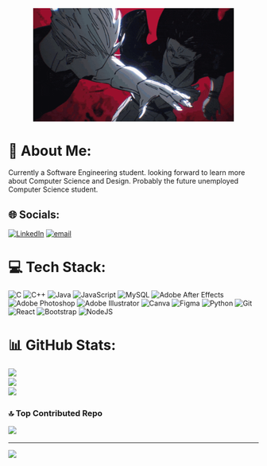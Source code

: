 <div style="text-align: center; width: 100%;">
  <img src="https://github.com/Sophavisnuka/Sophavisnuka/blob/1e923015716417eaf517961ebedfe96ab73bcfe4/gojo-vs-sukuna-icegif-7.gif" width="80%">
</div>


# 💫 About Me:
Currently a Software Engineering student. looking forward to learn more about Computer Science and Design. Probably the future unemployed Computer Science student.


## 🌐 Socials:
[![LinkedIn](https://img.shields.io/badge/LinkedIn-%230077B5.svg?logo=linkedin&logoColor=white)](https://linkedin.com/in/www.linkedin.com/in/sophavisnuka-khun-8762b32ba) [![email](https://img.shields.io/badge/Email-D14836?logo=gmail&logoColor=white)](mailto:sophavisnukakhun@gmail.com) 

# 💻 Tech Stack:
![C](https://img.shields.io/badge/c-%2300599C.svg?style=for-the-badge&logo=c&logoColor=white) ![C++](https://img.shields.io/badge/c++-%2300599C.svg?style=for-the-badge&logo=c%2B%2B&logoColor=white) ![Java](https://img.shields.io/badge/java-%23ED8B00.svg?style=for-the-badge&logo=openjdk&logoColor=white) ![JavaScript](https://img.shields.io/badge/javascript-%23323330.svg?style=for-the-badge&logo=javascript&logoColor=%23F7DF1E) ![MySQL](https://img.shields.io/badge/mysql-4479A1.svg?style=for-the-badge&logo=mysql&logoColor=white) ![Adobe After Effects](https://img.shields.io/badge/Adobe%20After%20Effects-9999FF.svg?style=for-the-badge&logo=Adobe%20After%20Effects&logoColor=white) ![Adobe Photoshop](https://img.shields.io/badge/adobe%20photoshop-%2331A8FF.svg?style=for-the-badge&logo=adobe%20photoshop&logoColor=white) ![Adobe Illustrator](https://img.shields.io/badge/adobe%20illustrator-%23FF9A00.svg?style=for-the-badge&logo=adobe%20illustrator&logoColor=white) ![Canva](https://img.shields.io/badge/Canva-%2300C4CC.svg?style=for-the-badge&logo=Canva&logoColor=white) ![Figma](https://img.shields.io/badge/figma-%23F24E1E.svg?style=for-the-badge&logo=figma&logoColor=white) ![Python](https://img.shields.io/badge/python-3670A0?style=for-the-badge&logo=python&logoColor=ffdd54) ![Git](https://img.shields.io/badge/git-%23F05033.svg?style=for-the-badge&logo=git&logoColor=white) ![React](https://img.shields.io/badge/react-%2320232a.svg?style=for-the-badge&logo=react&logoColor=%2361DAFB) ![Bootstrap](https://img.shields.io/badge/bootstrap-%238511FA.svg?style=for-the-badge&logo=bootstrap&logoColor=white) ![NodeJS](https://img.shields.io/badge/node.js-6DA55F?style=for-the-badge&logo=node.js&logoColor=white)
# 📊 GitHub Stats:
![](https://github-readme-stats.vercel.app/api?username=Sophavisnuka&theme=radical&hide_border=false&include_all_commits=false&count_private=false)<br/>
![](https://nirzak-streak-stats.vercel.app/?user=Sophavisnuka&theme=radical&hide_border=false)<br/>
![](https://github-readme-stats.vercel.app/api/top-langs/?username=Sophavisnuka&theme=radical&hide_border=false&include_all_commits=false&count_private=false&layout=compact)

### 🔝 Top Contributed Repo
![](https://github-contributor-stats.vercel.app/api?username=Sophavisnuka&limit=5&theme=dark&combine_all_yearly_contributions=true)

---
[![](https://visitcount.itsvg.in/api?id=Sophavisnuka&icon=9&color=11)](https://visitcount.itsvg.in)

<!-- Proudly created with GPRM ( https://gprm.itsvg.in ) -->
